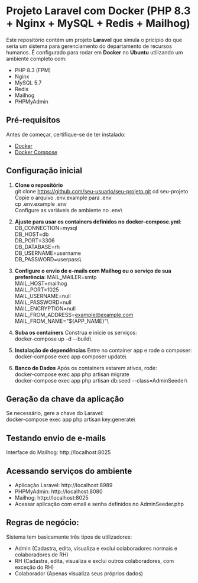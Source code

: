 # Projeto Laravel com Docker (PHP 8.3 + Nginx + MySQL + Redis + Mailhog)

Este repositório contém um projeto **Laravel** que simula o pricípio do que seria um sistema para gerenciamento do
departamento de recursos humanos. É configurado para rodar em **Docker** no **Ubuntu** utilizando um ambiente completo com:

- PHP 8.3 (FPM)  
- Nginx  
- MySQL 5.7  
- Redis  
- Mailhog  
- PHPMyAdmin  

## Pré-requisitos

Antes de começar, certifique-se de ter instalado:

- [Docker](https://docs.docker.com/get-docker/)  
- [Docker Compose](https://docs.docker.com/compose/install/)  


## Configuração inicial

1. **Clone o repositório**\
   git clone https://github.com/seu-usuario/seu-projeto.git
   cd seu-projeto
Copie o arquivo .env.example para .env\
cp .env.example .env\
Configure as variáveis de ambiente no .env\

2. **Ajuste para usar os containers definidos no docker-compose.yml**:
DB_CONNECTION=mysql\
DB_HOST=db\
DB_PORT=3306\
DB_DATABASE=rh\
DB_USERNAME=username\
DB_PASSWORD=userpass\

3. **Configure o envio de e-mails com Mailhog ou o serviço de sua preferência**:
MAIL_MAILER=smtp\
MAIL_HOST=mailhog\
MAIL_PORT=1025\
MAIL_USERNAME=null\
MAIL_PASSWORD=null\
MAIL_ENCRYPTION=null\
MAIL_FROM_ADDRESS=example@example.com\
MAIL_FROM_NAME="${APP_NAME}"\

4. **Suba os containers** 
Construa e inicie os serviços:\
docker-compose up -d --build\

5. **Instalação de dependências**
Entre no container app e rode o composer:\
docker-compose exec app composer update\

6. **Banco de Dados**
Após os containers estarem ativos, rode:\
docker-compose exec app php artisan migrate\
docker-compose exec app php artisan db:seed --class=AdminSeeder\

## Geração da chave da aplicação
Se necessário, gere a chave do Laravel:\
docker-compose exec app php artisan key:generate\

## Testando envio de e-mails
Interface do Mailhog: http://localhost:8025

## Acessando serviços do ambiente
- Aplicação Laravel: http://localhost:8989
- PHPMyAdmin: http://localhost:8080
- Mailhog: http://localhost:8025
- Acessar aplicação com email e senha definidos no AdminSeeder.php

## Regras de negócio:
Sistema tem basicamente três tipos de utilizadores:
- Admin (Cadastra, edita, visualiza e exclui colaboradores normais e colaboradores de RH)
- RH (Cadastra, edita, visualiza e exclui outros colaboradores, com exceção do RH)
- Colaborador (Apenas visualiza seus próprios dados)
